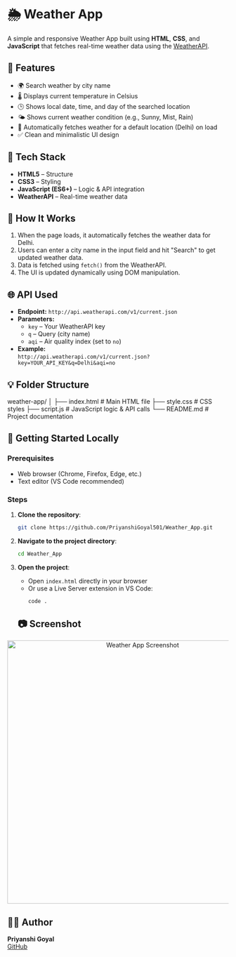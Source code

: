 # 🌦️ Weather App

A simple and responsive Weather App built using **HTML**, **CSS**, and **JavaScript** that fetches real-time weather data using the [WeatherAPI](https://www.weatherapi.com/).

## 📌 Features

- 🌍 Search weather by city name
- 🌡️ Displays current temperature in Celsius
- 🕒 Shows local date, time, and day of the searched location
- 🌤️ Shows current weather condition (e.g., Sunny, Mist, Rain)
- 🔄 Automatically fetches weather for a default location (Delhi) on load
- ✅ Clean and minimalistic UI design

## 🧪 Tech Stack

- **HTML5** – Structure
- **CSS3** – Styling
- **JavaScript (ES6+)** – Logic & API integration
- **WeatherAPI** – Real-time weather data

## 🔧 How It Works

1. When the page loads, it automatically fetches the weather data for Delhi.
2. Users can enter a city name in the input field and hit "Search" to get updated weather data.
3. Data is fetched using `fetch()` from the WeatherAPI.
4. The UI is updated dynamically using DOM manipulation.

## 🌐 API Used

- **Endpoint:** `http://api.weatherapi.com/v1/current.json`
- **Parameters:**  
  - `key` – Your WeatherAPI key  
  - `q` – Query (city name)  
  - `aqi` – Air quality index (set to `no`)
- **Example:**  
  `http://api.weatherapi.com/v1/current.json?key=YOUR_API_KEY&q=Delhi&aqi=no`


## 💡 Folder Structure
weather-app/
│
├── index.html # Main HTML file
├── style.css # CSS styles
├── script.js # JavaScript logic & API calls
└── README.md # Project documentation

## 🚀 Getting Started Locally

### Prerequisites

- Web browser (Chrome, Firefox, Edge, etc.)
- Text editor (VS Code recommended)

### Steps

1. **Clone the repository**:
   ```bash
   git clone https://github.com/PriyanshiGoyal501/Weather_App.git
2. **Navigate to the project directory**:
   ```bash
   cd Weather_App
3. **Open the project**:
   - Open `index.html` directly in your browser
   - Or use a Live Server extension in VS Code:
     ```bash
     code .
     ```

    ## 📷 Screenshot

<p align="center">
  <img src="WeatherAppScreenshot.png" alt="Weather App Screenshot" width="600"/>
</p>


   ## 👩‍💻 Author

**Priyanshi Goyal**  
[GitHub](https://github.com/PriyanshiGoyal501)
